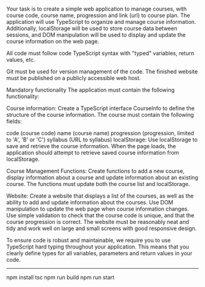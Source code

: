 Your task is to create a simple web application to manage courses, with course code, course name, progression and link (url) to course plan. The application will use TypeScript to organize and manage course information. Additionally, localStorage will be used to store course data between sessions, and DOM manipulation will be used to display and update the course information on the web page.

All code must follow code TypeScript syntax with "typed" variables, return values, etc.

Git must be used for version management of the code. The finished website must be published on a publicly accessible web host.

Mandatory functionality
The application must contain the following functionality:

Course information:
Create a TypeScript interface CourseInfo to define the structure of the course information. The course must contain the following fields:

code (course code)
name (course name)
progression (progression, limited to 'A', 'B' or 'C')
syllabus (URL to syllabus)
localStorage:
Use localStorage to save and retrieve the course information. When the page loads, the application should attempt to retrieve saved course information from localStorage.

Course Management Functions:
Create functions to add a new course, display information about a course and update information about an existing course. The functions must update both the course list and localStorage.

Website:
Create a website that displays a list of the courses, as well as the ability to add and update information about the courses.
Use DOM manipulation to update the web page when course information changes.
Use simple validation to check that the course code is unique, and that the course progression is correct.
The website must be reasonably neat and tidy and work well on large and small screens with good responsive design.

To ensure code is robust and maintainable, we require you to use TypeScript hard typing throughout your application. This means that you clearly define types for all variables, parameters and return values ​​in your code.


-------------
npm install
tsc
npm run build
npm run start